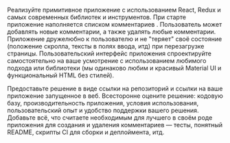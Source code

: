 Реализуйте примитивное приложение с использованием React, Redux и самых современных библиотек и инструментов. При старте приложение наполняется списком комментариев . Пользователь может добавлять новые комментарии, а также удалять любые комментарии. Приложение дружелюбно к пользователю и не "теряет" своё состояние (положение скролла, тексты в полях ввода, итд) при перезагрузке страницы. Пользовательский интерфейс приложения спроектируйте самостоятельно на ваше усмотрение с использованием любимого подхода или библиотеки (мы одинаково любим и красивый Material UI и функциональный HTML без стилей).

Предоставьте решение в виде ссылки на репозиторий и ссылки на ваше приложение запущенное в веб. Всесторонне оцените решение: кодовую базу, производительность приложения, условия использования, пользовательский опыт и удобство поддержки вашего решения. Добавьте всё, что считаете необходимым для лучшего в своём роде приложения для создания и удаления комментариев — тесты, понятный README, скрипты CI для сборки и деплоймента, итд.

 
